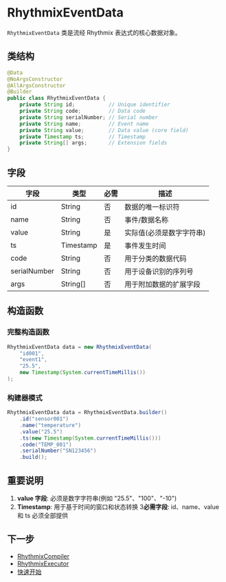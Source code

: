 <!--
 * @Author: MFine
 * @Date: 2025-10-09 00:12:55
 * @LastEditTime: 2025-10-15 00:15:14
 * @LastEditors: MFine
 * @Description:
-->
# RhythmixEventData

`RhythmixEventData` 类是流经 Rhythmix 表达式的核心数据对象。

## 类结构

```java
@Data
@NoArgsConstructor
@AllArgsConstructor
@Builder
public class RhythmixEventData {
    private String id;           // Unique identifier
    private String code;         // Data code
    private String serialNumber; // Serial number
    private String name;         // Event name
    private String value;        // Data value (core field)
    private Timestamp ts;        // Timestamp
    private String[] args;       // Extension fields
}
```

## 字段

| 字段 | 类型 | 必需 | 描述 |
|-------|------|----|-------------|
| id | String | 否  | 数据的唯一标识符 |
| name | String | 否  | 事件/数据名称 |
| value | String | 是  | 实际值(必须是数字字符串) |
| ts | Timestamp | 是  | 事件发生时间 |
| code | String | 否  | 用于分类的数据代码 |
| serialNumber | String | 否  | 用于设备识别的序列号 |
| args | String[] | 否  | 用于附加数据的扩展字段 |

## 构造函数

### 完整构造函数

```java
RhythmixEventData data = new RhythmixEventData(
    "id001",
    "event1",
    "25.5",
    new Timestamp(System.currentTimeMillis())
);
```

### 构建器模式

```java
RhythmixEventData data = RhythmixEventData.builder()
    .id("sensor001")
    .name("temperature")
    .value("25.5")
    .ts(new Timestamp(System.currentTimeMillis()))
    .code("TEMP_001")
    .serialNumber("SN123456")
    .build();
```


## 重要说明

1. **value 字段**: 必须是数字字符串(例如 "25.5"、"100"、"-10")
2. **Timestamp**: 用于基于时间的窗口和状态转换
3**必需字段**: id、name、value 和 ts 必须全部提供

## 下一步

- [RhythmixCompiler](./rhythmix-compiler)
- [RhythmixExecutor](./rhythmix-executor)
- [快速开始](../getting-started/quick-start)

